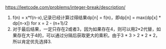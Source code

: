 https://leetcode.com/problems/integer-break/description/  
1. f(n) = x*f(n-x),记录已经计算过得结果dp[n] = f(n)，即dp[n] = max(dp[x] * dp[n-x]) for x = 2 - (n+1)/2
2. 对于最后结果，一定只存在2或者3，因为如果存在4，则可以用2*2代替，如果存在大于4的，可以通过分隔后获取更大的乘积。由于3 * 3 > 2 * 2 * 2，所以肯定优先选择3.